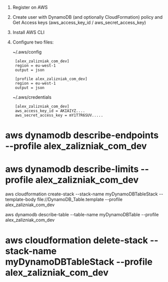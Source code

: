 

1. Register on AWS 

2. Create user with DynamoDB (and optionally CloudFormation) policy and Get Access keys (aws_access_key_id / aws_secret_access_key)

2. Install AWS CLI

3. Configure two files:

    ~/.aws/config
        
        
        [alex_zalizniak_com_dev]
        region = eu-west-1
        output = json
        
        [profile alex_zalizniak_com_dev]
        region = eu-west-1
        output = json
        
    ~/.aws/credentials

        [alex_zalizniak_com_dev]
        aws_access_key_id = AKIAIYZ....
        aws_secret_access_key = mY1T7R6SUV.....



# aws dynamodb describe-endpoints --profile alex_zalizniak_com_dev
# aws dynamodb describe-limits --profile alex_zalizniak_com_dev

aws cloudformation create-stack --stack-name myDynamoDBTableStack --template-body file://DynamoDB_Table.template --profile alex_zalizniak_com_dev

aws dynamodb describe-table --table-name myDynamoDBTable --profile alex_zalizniak_com_dev

# aws cloudformation delete-stack  --stack-name myDynamoDBTableStack --profile alex_zalizniak_com_dev
